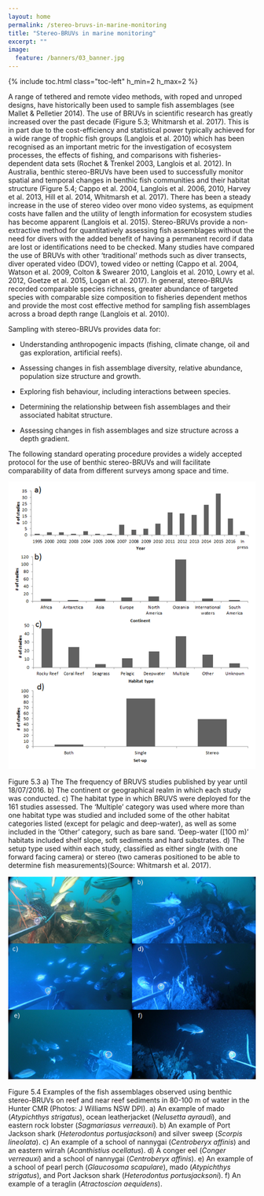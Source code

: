 ```yaml
---
layout: home
permalink: /stereo-bruvs-in-marine-monitoring
title: "Stereo-BRUVs in marine monitoring"
excerpt: ""
image:
  feature: /banners/03_banner.jpg
---
```

{% include toc.html class="toc-left" h_min=2 h_max=2 %}

A range of tethered and remote video methods, with roped and unroped designs, have historically been used to sample fish assemblages (see Mallet & Pelletier 2014). The use of BRUVs in scientific research has greatly increased over the past decade (Figure 5.3; Whitmarsh et al. 2017). This is in part due to the cost-efficiency and statistical power typically achieved for a wide range of trophic fish groups (Langlois et al. 2010) which has been recognised as an important metric for the investigation of ecosystem processes, the effects of fishing, and comparisons with fisheries-dependent data sets (Rochet & Trenkel 2003, Langlois et al. 2012). In Australia, benthic stereo-BRUVs have been used to successfully monitor spatial and temporal changes in benthic fish communities and their habitat structure (Figure 5.4; Cappo et al. 2004, Langlois et al. 2006, 2010, Harvey et al. 2013, Hill et al. 2014, Whitmarsh et al. 2017). There has been a steady increase in the use of stereo video over mono video systems, as equipment costs have fallen and the utility of length information for ecosystem studies has become apparent (Langlois et al. 2015). Stereo-BRUVs provide a non-extractive method for quantitatively assessing fish assemblages without the need for divers with the added benefit of having a permanent record if data are lost or identifications need to be checked. Many studies have compared the use of BRUVs with other ‘traditional’ methods such as diver transects, diver operated video (DOV), towed video or netting (Cappo et al. 2004, Watson et al. 2009, Colton & Swearer 2010, Langlois et al. 2010, Lowry et al. 2012, Goetze et al. 2015, Logan et al. 2017). In general, stereo-BRUVs recorded comparable species richness, greater abundance of targeted species with comparable size composition to fisheries dependent methos and provide the most cost effective method for sampling fish assemblages across a broad depth range (Langlois et al. 2010).

Sampling with stereo-BRUVs provides data for:

* Understanding anthropogenic impacts (fishing, climate change, oil and gas exploration, artificial reefs).

* Assessing changes in fish assemblage diversity, relative abundance, population size structure and growth.

* Exploring fish behaviour, including interactions between species.

* Determining the relationship between fish assemblages and their associated habitat structure.

* Assessing changes in fish assemblages and size structure across a depth gradient.

 

The following standard operating procedure provides a widely accepted protocol for the use of benthic stereo-BRUVs and will facilitate comparability of data from different surveys among space and time.

![image alt text](/images/image_5.3.png)

Figure 5.3 a) The The frequency of BRUVS studies published by year until 18/07/2016. b) The continent or geographical realm in which each study was conducted. c) The habitat type in which BRUVS were deployed for the 161 studies assessed. The ‘Multiple’ category was used where more than one habitat type was studied and included some of the other habitat categories listed (except for pelagic and deep-water), as well as some included in the ‘Other’ category, such as bare sand. ‘Deep-water ([100 m)’ habitats included shelf slope, soft sediments and hard substrates. d) The setup type used within each study, classified as either single (with one forward facing camera) or stereo (two cameras positioned to be able to determine fish measurements)(Source: Whitmarsh et al. 2017).

![image alt text](/images/image_5.4.png)

Figure 5.4 Examples of the fish assemblages observed using benthic stereo-BRUVs on reef and near reef sediments in 80-100 m of water in the Hunter CMR (Photos: J Williams NSW DPI). a) An example of mado (*Atypichthys strigatus*), ocean leatherjacket (*Nelusetta ayraudi*), and eastern rock lobster (*Sagmariasus verreauxi*). b) An example of Port Jackson shark (*Heterodontus portusjacksoni*) and silver sweep (*Scorpis lineolata*). c) An example of a school of nannygai (*Centroberyx affinis*) and an eastern wirrah (*Acanthistius ocellatus*). d) A conger eel (*Conger verreauxi*) and a school of nannygai (*Centroberyx affinis*). e) An example of a school of pearl perch (*Glaucosoma scapulare*), mado (*Atypichthys strigatus*), and Port Jackson shark (*Heterodontus portusjacksoni*). f) An example of a teraglin (*Atractoscion aequidens*).

